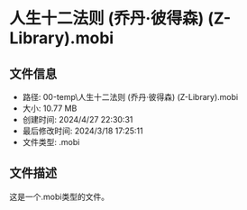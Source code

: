 ﻿# 人生十二法则 (乔丹·彼得森) (Z-Library).mobi

## 文件信息
- 路径: 00-temp\人生十二法则 (乔丹·彼得森) (Z-Library).mobi
- 大小: 10.77 MB
- 创建时间: 2024/4/27 22:30:31
- 最后修改时间: 2024/3/18 17:25:11
- 文件类型: .mobi

## 文件描述
这是一个.mobi类型的文件。

